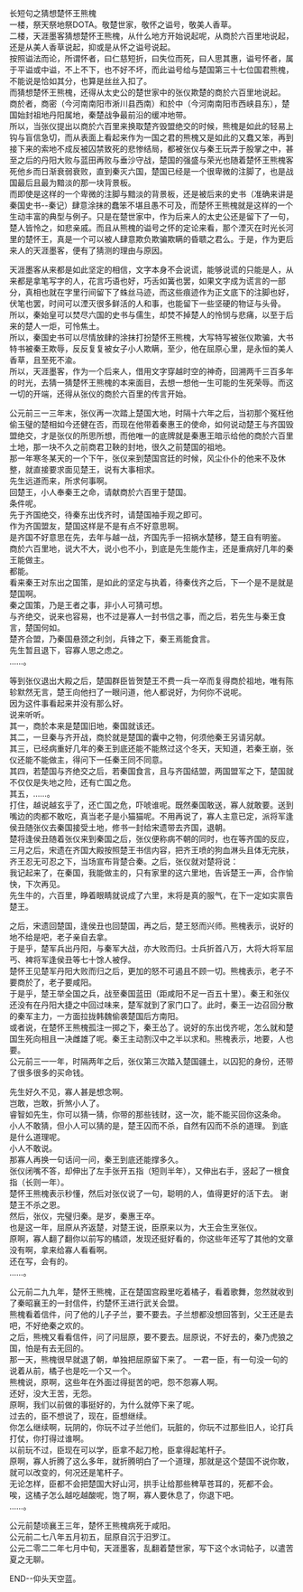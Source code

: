 长短句之猜想楚怀王熊槐  
一楼，祭天祭地祭DOTA。敬楚世家，敬怀之谥号，敬美人香草。  
二楼，天涯墨客猜想楚怀王熊槐，从什么地方开始说起呢，从商於六百里地说起，还是从美人香草说起，抑或是从怀之谥号说起。  
按照谥法而论，所谓怀者，曰仁慈短折，曰失位而死，曰人思其惠，谥号怀者，属于平谥或中谥，不上不下，也不好不坏，而此谥号给与楚国第三十七位国君熊槐，不能说是恰如其分，也算是丝丝入扣了。  
而猜想楚怀王熊槐，还得从太史公的楚世家中的张仪欺楚的商於六百里地说起。
商於者，商密（今河南南阳市淅川县西南）和於中（今河南南阳市西峡县东），楚国始封祖地丹阳属地，秦楚战争最前沿的缓冲地带。  
所以，当张仪提出以商於六百里来换取楚齐毁盟绝交的时候，熊槐是如此的轻易上钩与盲信急切，而从表面上看起来作为一国之君的熊槐又是如此的又蠢又笨，再到接下来的索地不成反被囚禁致死的悲惨结局，都被张仪与秦王玩弄于股掌之中，甚至之后的丹阳大败与蓝田再败与垂沙守战，楚国的强盛与荣光也随着楚怀王熊槐客死他乡而日渐衰弱衰败，直到秦灭六国，楚国已经是一个很卑微的注脚了，也是战国最后且最为黯淡的那一块背景板。  
而即使是这样的一个卑微的注脚与黯淡的背景板，还是被后来的史书（准确来讲是秦国史书--秦记）肆意涂抹的蠢笨不堪且愚不可及，而楚怀王熊槐就是这样的一个生动丰富的典型与例子。只是在楚世家中，作为后来人的太史公还是留下了一句，楚人皆怜之，如悲亲戚。而且从熊槐的谥号之怀的定论来看，那个湮灭在时光长河里的楚怀王，真是一个可以被人肆意欺负欺骗欺瞒的昏聩之君么。于是，作为更后来人的天涯墨客，便有了猜测的理由与原因。  

天涯墨客从来都是如此坚定的相信，文字本身不会说谎，能够说谎的只能是人，从来都是拿笔写字的人，花言巧语也好，巧舌如簧也罢，如果文字成为谎言的一部分，真相也就在字里行间留下了蛛丝马迹，而这些痕迹作为正文底下的注脚也好，伏笔也罢，时间可以湮灭很多鲜活的人和事，也能留下一些坚硬的物证与头骨。  
所以，秦始皇可以焚尽六国的史书与儒生，却焚不掉楚人的怜悯与悲痛，以至于后来的楚人一炬，可怜焦土。  
所以，秦国史书可以尽情放肆的涂抹打扮楚怀王熊槐，大写特写被张仪欺骗，大书特书被秦王欺辱，反反复复被女子小人欺瞒，至少，他在屈原心里，是永恒的美人香草，且至死不渝。  
所以，天涯墨客，作为一个后来人，借用文字穿越时空的神奇，回溯两千三百多年的时光，去猜一猜楚怀王熊槐的本来面目，去想一想他一生可能的生死荣辱。而这一切的开端，还得从张仪的商於六百里的传言开始。  

公元前三一三年末，张仪再一次踏上楚国大地，时隔十六年之后，当初那个冤枉他偷玉璧的楚相如今还健在否，而现在他带着秦惠王的使命，如何说动楚王与齐国毁盟绝交，才是张仪的所思所想，而他唯一的底牌就是秦惠王暗示给他的商於六百里土地，那一块不久之前商君卫鞅的封地，很久之前楚国的祖地。  
那一年寒冬某天的一个下午，张仪来到楚国宫廷的时候，风尘仆仆的他来不及休整，就直接要求面见楚王，说有大事相求。  
先生远道而来，所求何事啊。  
回楚王，小人奉秦王之命，请献商於六百里于楚国。  
条件呢。  
先于齐国绝交，待秦东出伐齐时，请楚国袖手观之即可。  
作为齐国盟友，楚国这样是不是有点不好意思啊。  
是齐国不好意思在先，去年与越一战，齐国先手一招祸水楚移，楚王自有明鉴。
商於六百里地，说大不大，说小也不小，到底是先生能作主，还是重病好几年的秦王能做主。  
都能。  
看来秦王对东出之国策，是如此的坚定与执着，待秦伐齐之后，下一个是不是就是楚国啊。  
秦之国策，乃是王者之事，非小人可猜可想。  
与齐绝交，说来也容易，也不过是寡人一封书信之事，而之后，若先生与秦王食言，楚国何如。  
楚齐合盟，乃秦国悬颈之利剑，兵锋之下，秦王焉能食言。  
先生暂且退下，容寡人思之虑之。  
……。

等到张仪退出大殿之后，楚国群臣皆贺楚王不费一兵一卒而复得商於祖地，唯有陈轸默然无言，楚王向他扫了一眼问道，他人都说好，为何你不说呢。  
因为这件事看起来并没有那么好。  
说来听听。  
其一，商於本来是楚国旧地，秦国就该还。  
其二，一旦秦与齐开战，商於就是楚国的囊中之物，何须他秦王另请另献。  
其三，已经病重好几年的秦王到底还能不能熬过这个冬天，天知道，若秦王崩，张仪还能不能做主，得问下一任秦王同不同意。  
其四，若楚国与齐绝交之后，若秦国食言，且与齐国结盟，两国盟军之下，楚国就不仅仅是失地之险，还有亡国之危。    
其五，……。  
打住，越说越玄乎了，还亡国之危，吓唬谁呢。既然秦国敢送，寡人就敢要。送到嘴边的肉都不敢吃，真当老子是小猫猫呢。不用再说了，寡人主意已定，派将军逢侯丑随张仪去秦国接受土地，修书一封给宋遗带去齐国，退朝。  
楚将逢侯丑随着张仪来到秦国之后，张仪便称病不朝的同时，也在等齐国的反应，三月之后，宋遗在齐国大殿按照楚王书信内容，把齐王喷的狗血淋头且体无完肤，齐王忍无可忍之下，当场宣布背楚合秦。之后，张仪就对楚将说：  
我记起来了，在秦国，我能做主的，只有家里的这六里地，告诉楚王一声，合作愉快，下次再见。  
先生牛的，六百里，睁着眼睛就说成了六里，末将是真的服气，在下一定如实禀告楚王。  

之后，宋遗回楚国，逢侯丑也回楚国，再之后，楚王怒而兴师。熊槐表示，说好的地不给是吧，老子亲自去拿。  
于是乎，楚军兵出丹阳，与秦军大战，亦大败而归。士兵折首八万，大将大将军屈丐、裨将军逢侯丑等七十馀人被俘。  
楚怀王见楚军丹阳大败而归之后，更加的怒不可遏且不顾一切。熊槐表示，老子不要商於了，老子要咸阳。  
于是乎，楚王举全国之兵，战至秦国蓝田（距咸阳不足一百五十里）。秦王和张仪还没有在丹阳大捷之中回过味来，楚军就到了家门口了。此时，秦王一边召回分散的秦军主力，一方面拉拢韩魏偷袭楚国后方南阳。  
或者说，在楚怀王熊槐孤注一掷之下，秦王怂了。说好的东出伐齐呢，怎么就和楚国生死向相且一决雌雄了呢。秦王主动割汉中之半以求和。熊槐表示，地要，人也要。  
公元前三一一年，时隔两年之后，张仪第三次踏入楚国疆土，以囚犯的身份，还带了很多很多的买命钱。  

先生好久不见，寡人甚是想念啊。  
岂敢，岂敢，折煞小人了。  
睿智如先生，你可以猜一猜，你带的那些钱财，这一次，能不能买回你这条命。
小人不敢猜，但小人可以猜的是，楚王囚而不杀，自然有囚而不杀的道理。
到底是什么道理呢。  
小人不敢说。  
那寡人再换一句话问一问，秦王到底还能撑多久。  
张仪闭嘴不答，却伸出了左手张开五指（短则半年），又伸出右手，竖起了一根食指（长则一年）。  
楚怀王熊槐表示秒懂，然后对张仪说了一句，聪明的人，值得更好的活下去。
谢楚王不杀之恩。  
然后，张仪，完璧归秦。是岁，秦惠王卒。  
也是这一年，屈原从齐返楚，对楚王说，臣原来以为，大王会生烹张仪。  
原啊，寡人翻了翻你以前写的橘颂，发现还挺好看的，你这些年还写了其他的文章没有啊，拿来给寡人看看啊。  
还在写，会有的。  
……。  

公元前二九九年，楚怀王熊槐，正在楚国宫殿里吃着橘子，看着歌舞，忽然就收到了秦昭襄王的一封信件，约楚怀王进行武关会盟。  
熊槐看着信件，问了他的儿子子兰，要不要去。子兰想都没想回答到，父王还是去吧，不好绝秦之欢的。  
之后，熊槐又看看信件，问了问屈原，要不要去。屈原说，不好去的，秦乃虎狼之国，怕是有去无回的。  
那一天，熊槐很早就退了朝，单独把屈原留下来了。 一君一臣，有一句没一句的说着从前，橘子也是吃一个又一个。  
熊槐说，原啊，这些年在外面过得挺苦的吧，怨不怨寡人啊。  
还好，没大王苦，无怨。  
原啊，我们以前做的事挺好的，为什么就停下来了呢。  
过去的，臣不想说了，现在，臣想继续。  
你怎么继续啊，玩阴的，你玩不过子兰他们，玩脏的，你玩不过那些旧人，论打兵打仗，你打得过谁啊。  
以前玩不过，臣现在可以学，臣拿不起刀枪，臣拿得起笔杆子。  
原啊，寡人折腾了这么多年，就折腾明白了一个道理，那就是这个楚国不说你敢，就可以改变的，何况还是笔杆子。  
无论怎样，臣都不会把楚国大好山河，拱手让给那些稗草苍耳的，死都不会。  
唉，这橘子怎么越吃越酸呢，饱了啊，寡人要休息了，你退下吧。  
……。  

公元前楚顷襄王三年，楚怀王熊槐病死于咸阳。  
公元前二七八年五月初五，屈原自沉于汨罗江。  
公元二零二二年七月中旬，天涯墨客，乱翻着楚世家，写下这个水词帖子，以遣苦夏之无聊。

END--仰头天空蓝。
